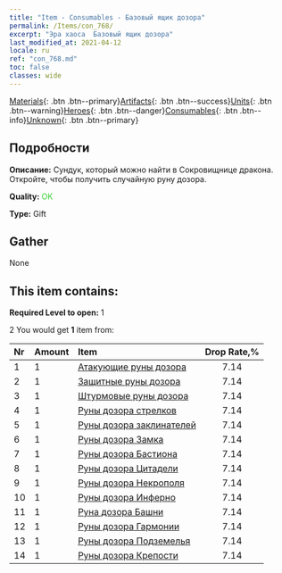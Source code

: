 ```yaml
---
title: "Item - Consumables - Базовый ящик дозора"
permalink: /Items/con_768/
excerpt: "Эра хаоса  Базовый ящик дозора"
last_modified_at: 2021-04-12
locale: ru
ref: "con_768.md"
toc: false
classes: wide
---
```

 [Materials](/ru/Items/){: .btn .btn--primary}[Artifacts](/ru/Items/Artifacts/){: .btn .btn--success}[Units](/ru/Items/Units/){: .btn .btn--warning}[Heroes](/ru/Items/Heroes/){: .btn .btn--danger}[Consumables](/ru/Items/Consumables/){: .btn .btn--info}[Unknown](/ru/Items/Unknown/){: .btn .btn--primary}

## Подробности
 **Описание:** Сундук, который можно найти в Сокровищнице дракона. Откройте, чтобы получить случайную руну дозора.

 **Quality:** <span style="color: #32CD32">OK</span>

 **Type:** Gift

## Gather

  None

## This item contains:

 **Required Level to open:** 1

 2 You would get **1** item  from:

  | Nr | Amount |     Item    | Drop Rate,% |
  |:---|:-------|:------------|:---------:|
  | 1 | 1 | [Атакующие руны дозора](/ru/Items/con_734/) | 7.14 | 
  | 2 | 1 | [Защитные руны дозора](/ru/Items/con_739/) | 7.14 | 
  | 3 | 1 | [Штурмовые руны дозора](/ru/Items/con_741/) | 7.14 | 
  | 4 | 1 | [Руны дозора стрелков](/ru/Items/con_742/) | 7.14 | 
  | 5 | 1 | [Руны дозора заклинателей](/ru/Items/con_746/) | 7.14 | 
  | 6 | 1 | [Руны дозора Замка](/ru/Items/con_752/) | 7.14 | 
  | 7 | 1 | [Руны дозора Бастиона](/ru/Items/con_753/) | 7.14 | 
  | 8 | 1 | [Руны дозора Цитадели](/ru/Items/con_754/) | 7.14 | 
  | 9 | 1 | [Руны дозора Некрополя](/ru/Items/con_755/) | 7.14 | 
  | 10 | 1 | [Руны дозора Инферно](/ru/Items/con_777/) | 7.14 | 
  | 11 | 1 | [Руна дозора Башни](/ru/Items/con_785/) | 7.14 | 
  | 12 | 1 | [Руны дозора Гармонии](/ru/Items/con_791/) | 7.14 | 
  | 13 | 1 | [Руны дозора Подземелья](/ru/Items/con_792/) | 7.14 | 
  | 14 | 1 | [Руны дозора Крепости](/ru/Items/con_818/) | 7.14 | 
